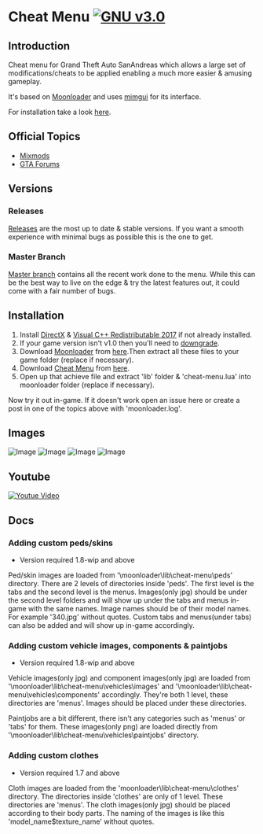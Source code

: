 # Cheat Menu      [![GNU v3.0](https://img.shields.io/badge/license-GNU-blue.svg?style=flat)](https://github.com/inanahammad/Cheat-Menu/blob/master/LICENSE)

## Introduction

Cheat menu for Grand Theft Auto SanAndreas which allows a large set of modifications/cheats to be applied enabling a much more easier & amusing gameplay.

It's based on [Moonloader](https://gtaforums.com/topic/890987-moonloader/) and uses [mimgui](https://github.com/THE-FYP/mimgui) for its interface.

For installation take a look [here](https://github.com/inanahammad/Cheat-Menu/wiki/Installation).
## Official Topics

- [Mixmods](https://forum.mixmods.com.br/f5-scripts-codigos/t1777-lua-cheat-menu)
- [GTA Forums](https://gtaforums.com/topic/930023-mooncheat-menu/)


## Versions

### Releases
[Releases](https://github.com/inanahammad/Cheat-Menu/releases) are the most up to date & stable versions. If you want a smooth experience with minimal bugs as possible this is the one to get.

### Master Branch
[Master branch](https://github.com/inanahammad/Cheat-Menu) contains all the recent work done to the menu. While this can be the best way to live on the edge & try the latest features out, it could come with a fair number of bugs.


## Installation

1. Install [DirectX](https://www.microsoft.com/en-us/download/details.aspx?id=35) &  [Visual C++ Redistributable 2017](https://aka.ms/vs/16/release/vc_redist.x86.exe) if not already installed.
2. If your game version isn't v1.0 then you'll need to [downgrade](https://gtaforums.com/topic/927016-san-andreas-downgrader/).
3. Download [Moonloader](https://gtaforums.com/topic/890987-moonloader/) from [here](https://blast.hk/moonloader/files/moonloader-027.0-preview2.zip).Then extract all these files to your game folder (replace if necessary).
4. Download [Cheat Menu](https://forum.mixmods.com.br/f5-scripts-codigos/t1777-lua-cheat-menu) from [here](https://github.com/inanahammad/Cheat-Menu/releases).
5. Open up that achieve file and extract 'lib' folder & 'cheat-menu.lua' into moonloader folder (replace if necessary).

Now try it out in-game. If it doesn't work open an issue here or create a post in one of the topics above with 'moonloader.log'.


## Images
![Image](https://i.imgur.com/zY2ij0V.jpg)
![Image](https://i.imgur.com/YLSjCQM.jpg)
![Image](https://i.imgur.com/tz4FsNj.jpg)
![Image](https://i.imgur.com/9JWR9fa.jpg)


## Youtube
[![Youtue Video](https://img.youtube.com/vi/XF1bhn74s2M/0.jpg)](https://www.youtube.com/watch?v=XF1bhn74s2M)


## Docs

### Adding custom peds/skins
- Version required 1.8-wip and above
 
Ped/skin images are loaded from '\moonloader\lib\cheat-menu\peds\' directory. There are 2 levels of directories inside 'peds'. The first level is the tabs and the second level is the menus. Images(only jpg) should be under the second level folders and will show up under the tabs and menus in-game with the same names. Image names should be of their model names. For example '340.jpg' without quotes. Custom tabs and menus(under tabs) can also be added and will show up in-game accordingly.

### Adding custom vehicle images, components & paintjobs
- Version required 1.8-wip and above

Vehicle images(only jpg) and component images(only jpg) are loaded from '\moonloader\lib\cheat-menu\vehicles\images' and '\moonloader\lib\cheat-menu\vehicles\components' accordingly. They're both 1 level, these directories are 'menus'. Images should be placed under these directories.

Paintjobs are a bit different, there isn't any categories such as 'menus' or 'tabs' for them. These images(only png) are loaded directly from '\moonloader\lib\cheat-menu\vehicles\paintjobs' directory.

### Adding custom clothes
- Version required 1.7 and above

Cloth images are loaded from the 'moonloader\lib\cheat-menu\clothes' directory. The directories inside 'clothes' are only of 1 level. These directories are 'menus'. The cloth images(only jpg) should be placed according to their body parts. The naming of the images is like this 'model_name$texture_name' without quotes.
